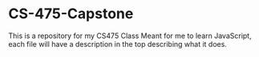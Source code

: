 # CS-475-Capstone
This is a repository for my CS475 Class
Meant for me to learn JavaScript, each file will have a description in the top describing what it does. 

